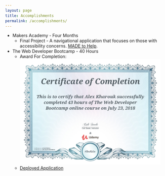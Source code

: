 ```yaml
---
layout: page
title: Accomplishments
permalink: /accomplishments/
---
```

- Makers Academy - Four Months
  - Final Project - A navigational application that focuses on those with accessibility concerns. [MADE to Help](https://github.com/kharouk/made-to-help).
- The Web Developer Bootcamp - 40 Hours
  - Award For Completion:
  ![certificate](assets/webdevbootcamp.jpg)
  - [Deployed Application](https://immense-waters-78222.herokuapp.com/)